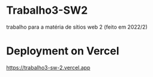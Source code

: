 # Trabalho3-SW2
trabalho para a matéria de sítios web 2 (feito em 2022/2)

# Deployment on Vercel
https://trabalho3-sw-2.vercel.app
